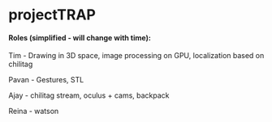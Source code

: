 # projectTRAP

#### Roles (simplified - will change with time):
Tim - Drawing in 3D space, image processing on GPU, localization based on chilitag

Pavan - Gestures, STL

Ajay - chilitag stream, oculus + cams, backpack

Reina - watson

